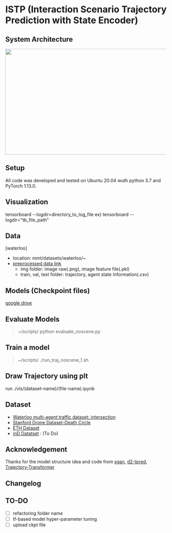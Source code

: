 # ISTP (Interaction Scenario Trajectory Prediction with State Encoder)

## System Architecture
<img src="https://github.com/user-attachments/assets/a073a915-7853-4ba3-8896-08fd6f578294" width="560" height="330"/>

## Setup
All code was developed and tested on Ubuntu 20.04 wuth python 3.7 and PyTorch 1.13.0.

## Visualization

tensorboard --logdir=directory_to_log_file
ex) tensorboard --logdir="tb_file_path"

## Data
[waterloo]
* location: mmt/datasets/waterloo/~
* [preprocessed data link]()
  - img folder: image raw(.png), image feature file(.pkl) 
  - train, val, test folder: trajectory, agent state information(.csv)
    
## Models (Checkpoint files)
[google drive]()

## Evaluate Models
> ~/scripts/ python evaluate_noscene.py

## Train a model
> ~/scripts/ ./run_traj_noscene_1.sh

## Draw Trajectory using plt
run ./vis/(dataset-name)/(file-name).ipynb

## Dataset
* [Waterloo multi-agent traffic dataset: intersection](https://uwaterloo.ca/waterloo-intelligent-systems-engineering-lab/datasets/waterloo-multi-agent-traffic-dataset-intersection)
* [Stanford Drone Dataset-Death Circle](https://cvgl.stanford.edu/projects/uav_data/)
* [ETH Dataset](https://paperswithcode.com/dataset/eth)
* [inD Datatset](https://levelxdata.com/ind-dataset/) : (To Do)

## Acknowledgement

Thanks for the model structure idea and code from [sgan](https://github.com/agrimgupta92/sgan), [d2-tpred](https://github.com/VTP-TL/D2-TPred), [Trajectory-Transformer](https://github.com/FGiuliari/Trajectory-Transformer) 

## Changelog


## TO-DO
- [ ] refactoring folder name
- [ ] tf-based model hyper-parameter tuning
- [ ] upload ckpt file
